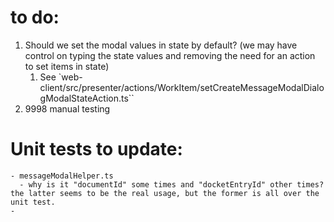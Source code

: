 # to do:
1. Should we set the modal values in state by default? (we may have control on typing the state values and removing the need for an action to set items in state)
   1. See  `web-client/src/presenter/actions/WorkItem/setCreateMessageModalDialogModalStateAction.ts``
2. 9998 manual testing

# Unit tests to update:
    - messageModalHelper.ts
      - why is it "documentId" some times and "docketEntryId" other times? the latter seems to be the real usage, but the former is all over the unit test.
    - 